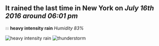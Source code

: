 ## It rained the last time in New York on *July 16th 2016 around 06:01 pm*
💧💧  **heavy intensity rain** *Humidity 83%*

![heavy intensity rain](http://openweathermap.org/img/w/10d.png) ![thunderstorm](http://openweathermap.org/img/w/11d.png)
